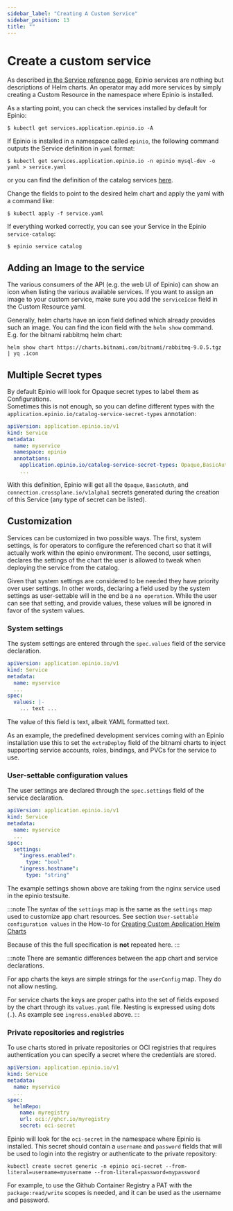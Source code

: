 ```yaml
---
sidebar_label: "Creating A Custom Service"
sidebar_position: 13
title: ""
---
```


# Create a custom service

As described [in the Service reference page](../../references/services.md), Epinio services are nothing but descriptions of Helm charts. An operator may add more services by simply creating a Custom Resource in the namespace where Epinio is installed.

As a starting point, you can check the services installed by default for Epinio:

```
$ kubectl get services.application.epinio.io -A
```

If Epinio is installed in a namespace called `epinio`, the following command outputs the Service definition in `yaml` format:

```
$ kubectl get services.application.epinio.io -n epinio mysql-dev -o yaml > service.yaml
```

or you can find the definition of the catalog services [here](https://github.com/epinio/helm-charts/blob/main/chart/epinio/templates/service-catalog.yaml
).

Change the fields to point to the desired helm chart and apply the yaml with a command like:

```
$ kubectl apply -f service.yaml
```

If everything worked correctly, you can see your Service in the Epinio `service-catalog`:

```
$ epinio service catalog
```

## Adding an Image to the service

The various consumers of the API (e.g. the web UI of Epinio) can show an icon when
listing the various available services. If you want to assign an image to your
custom service, make sure you add the `serviceIcon` field in the Custom Resource
yaml.

Generally, helm charts have an icon field defined which already provides such an
image. You can find the icon field with the `helm show` command. E.g. for the
bitnami rabbitmq helm chart:

```
helm show chart https://charts.bitnami.com/bitnami/rabbitmq-9.0.5.tgz | yq .icon
```

## Multiple Secret types

By default Epinio will look for Opaque secret types to label them as Configurations.  
Sometimes this is not enough, so you can define different types with the `application.epinio.io/catalog-service-secret-types` annotation:


```yaml
apiVersion: application.epinio.io/v1
kind: Service
metadata:
  name: myservice
  namespace: epinio
  annotations:
    application.epinio.io/catalog-service-secret-types: Opaque,BasicAuth,connection.crossplane.io/v1alpha1
    ...
```

With this definition, Epinio will get all the `Opaque`, `BasicAuth`, and `connection.crossplane.io/v1alpha1` secrets generated during the creation of this Service (any type of secret can be listed).  

## Customization

Services can be customized in two possible ways. The first, system settings, is for operators to
configure the referenced chart so that it will actually work within the epinio environment. The
second, user settings, declares the settings of the chart the user is allowed to tweak when
deploying the service from the catalog.

Given that system settings are considered to be needed they have priority over user settings.  In
other words, declaring a field used by the system settings as user-settable will in the end be a `no
operation`. While the user can see that setting, and provide values, these values will be ignored in
favor of the system values.

### System settings

The system settings are entered through the `spec.values` field of the service declaration.

```yaml
apiVersion: application.epinio.io/v1
kind: Service
metadata:
  name: myservice
  ...
spec:
  values: |-
    ... text ...
```

The value of this field is text, albeit YAML formatted text.

As an example, the predefined development services coming with an Epinio installation use this to
set the `extraDeploy` field of the bitnami charts to inject supporting service accounts, roles,
bindings, and PVCs for the service to use.

### User-settable configuration values

The user settings are declared through the `spec.settings` field of the service declaration.

```yaml
apiVersion: application.epinio.io/v1
kind: Service
metadata:
  name: myservice
  ...
spec:
  settings:
    "ingress.enabled":
      type: "bool"
    "ingress.hostname":
      type: "string"
```

The example settings shown above are taking from the nginx service used in the epinio testsuite.

:::note
The syntax of the `settings` map is the same as the `settings` map used to customize app chart resources.
See section `User-settable configuration values` in the How-to for
[Creating Custom Application Helm Charts](create_custom_appcharts.md)

Because of this the full specification is __not__ repeated here.
:::

:::note
There are semantic differences between the app chart and service declarations.

For app charts the keys are simple strings for the `userConfig` map. They do not allow nesting.

For service charts the keys are proper paths into the set of fields exposed by the chart through its
`values.yaml` file. Nesting is expressed using dots (`.`). As example see `ingress.enabled` above.
:::

### Private repositories and registries

To use charts stored in private repositories or OCI registries that requires authentication you can specify a secret where the credentials are stored.

```yaml
apiVersion: application.epinio.io/v1
kind: Service
metadata:
  name: myservice
  ...
spec:
  helmRepo:
    name: myregistry
    url: oci://ghcr.io/myregistry
    secret: oci-secret
```

Epinio will look for the `oci-secret` in the namespace where Epinio is installed. This secret should contain a `username` and `password` fields that will be used to login into the registry or authenticate to the private repository:


```
kubectl create secret generic -n epinio oci-secret --from-literal=username=myusername --from-literal=password=mypassword
```

For example, to use the Github Container Registry a PAT with the `package:read/write` scopes is needed, and it can be used as the username and password.
